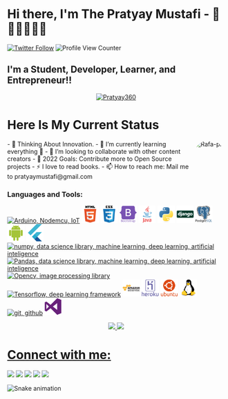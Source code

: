 # Hi there, I'm The Pratyay Mustafi - 👋👋👋👋👋👋

[![Twitter Follow](https://img.shields.io/twitter/follow/realPratyay?color=1DA1F2&logo=twitter&style=for-the-badge)](https://twitter.com/intent/follow?original_referer=https%3A%2F%2Fgithub.com%2FrealPratyay&screen_name=realPratyay)
![Profile View Counter](https://komarev.com/ghpvc/?username=Pratyay360)

## I'm a Student, Developer, Learner, and Entrepreneur!!

<p align="center"> <a href="https://github.com/Pratyay360"><img src="https://github-profile-trophy.vercel.app/?username=Pratyay360" alt="Pratyay360" /></a> </p>

# Here Is My Current Status
<img align="right" alt="Rafa-pic" height="150" style="border-radius:50px;" src="https://pratyay-profile.herokuapp.com/my_image.jpeg">
- 🔭 Thinking About Innovation.
- 🌱 I’m currently learning everything 🤣
- 👯 I’m looking to collaborate with other content creators
- 🥅 2022 Goals: Contribute more to Open Source projects
- ⚡ I love to read books.
- 📫 How to reach me: Mail me to pratyaymustafi@gmail.com

<h3 align="left">Languages and Tools:</h3>
<p align="left">
  <a href="https://www.arduino.cc/" target="_blank"><img src="https://upload.wikimedia.org/wikipedia/commons/thumb/8/87/Arduino_Logo.svg/1280px-Arduino_Logo.svg.png" alt="Arduino, Nodemcu, IoT" width="auto" height="40"></a>
  <a href="https://en.wikipedia.org/wiki/HTML" target="_blank"><img src="https://github.com/devicons/devicon/blob/master/icons/html5/html5-original-wordmark.svg" alt="Html, web Design" width="40" height="40"></a>
  <a href="https://en.wikipedia.org/wiki/CSS" target="_blank"><img src="https://github.com/devicons/devicon/blob/master/icons/css3/css3-original-wordmark.svg" alt="CSS, CSS3, Web Design" width="40" height="40"></a>
  <a href="https://v5.getbootstrap.com/" target="_blank"><img src="https://raw.githubusercontent.com/devicons/devicon/master/icons/bootstrap/bootstrap-plain-wordmark.svg" width="40" height="40"/></a>
  <a href="https://www.java.com/" target="_blank"><img src="https://github.com/devicons/devicon/blob/master/icons/java/java-original-wordmark.svg" alt="java" width="40" height="40"></a>
  <a href="https://www.python.org/" target="_blank"><img src="https://github.com/devicons/devicon/blob/master/icons/python/python-original.svg" alt="Python" width="40" height="40"></a>
  <a href="https://www.djangoproject.com/" target="_blank"><img src="https://github.com/devicons/devicon/blob/master/icons/django/django-original.svg" alt="Django, Web development framework,backend framework" width="40" height="40"></a>
  <a href="https://www.postgresql.org/" target="_blank"><img src="https://github.com/devicons/devicon/blob/master/icons/postgresql/postgresql-original-wordmark.svg" alt="postgresql database, db" width="40" height="40"></a>
  <a href="https://developer.android.com/" target="_blank"><img src="https://github.com/devicons/devicon/blob/master/icons/android/android-original.svg" alt="android studio, app development" width="40" height="40"></a>
  <a href="https://flutter.dev/" target="_blank"><img src="https://github.com/devicons/devicon/blob/master/icons/flutter/flutter-original.svg" alt="app development, flutter framework by google" width="40" height="40"></a>
  <a href="https://numpy.org/" target="_blank"><img src="https://upload.wikimedia.org/wikipedia/commons/thumb/3/31/NumPy_logo_2020.svg/1280px-NumPy_logo_2020.svg.png" alt="numpy, data science library, machine learning, deep learning, artificial inteligence" width="auto" height="40"></a>
  <a href="https://pandas.pydata.org/" target="_blank"><img src="https://numfocus.org/wp-content/uploads/2016/07/pandas-logo-300.png" alt="Pandas, data science library, machine learning, deep learning, artificial inteligence" width="40" height="40"></a>
  <a href="https://opencv.org/" target="_blank"><img src="https://upload.wikimedia.org/wikipedia/commons/thumb/3/32/OpenCV_Logo_with_text_svg_version.svg/1200px-OpenCV_Logo_with_text_svg_version.svg.png" alt="Opencv, image processing library" width="40" height="40"></a>
  <a href="https://www.tensorflow.org/" target="_blank"><img src="https://upload.wikimedia.org/wikipedia/commons/thumb/2/2d/Tensorflow_logo.svg/957px-Tensorflow_logo.svg.png" alt="Tensorflow, deep learning framework" width="40" height="40"></a>
  <a href="https://aws.amazon.com/" target="_blank"><img src="https://github.com/devicons/devicon/blob/master/icons/amazonwebservices/amazonwebservices-original-wordmark.svg" alt="aws, Amazon web services, aws deployment" width="auto" height="40"></a>
  <a href="https://www.heroku.com/" target="_blank"><img src="https://github.com/devicons/devicon/blob/master/icons/heroku/heroku-original-wordmark.svg" alt="Heroku, heroku hosting,heroku deployment" width="40" height="40"></a>
  <a href="https://ubuntu.com/" target="_blank"><img src="https://github.com/devicons/devicon/blob/master/icons/ubuntu/ubuntu-plain-wordmark.svg" alt="ubuntu, linux os, server administration" width="40" height="40"></a>
  <a href="https://en.wikipedia.org/wiki/Linux" target="_blank"><img src="https://raw.githubusercontent.com/devicons/devicon/master/icons/linux/linux-original.svg" alt="linux" width="40" height="40"></a>
  <a href="https://git-scm.com/" target="_blank"><img src="https://www.vectorlogo.zone/logos/git-scm/git-scm-icon.svg" alt="git, github" width="40" height="40"></a>
  <a href="https://code.visualstudio.com/" target="_blank"><img src="https://github.com/devicons/devicon/blob/master/icons/visualstudio/visualstudio-plain.svg" alt="Visual studio code, vs code by microsoft" width="40" height="40"></a>
</p>
<div align="center">
  <a href="https://github.com/Pratyay360">
  <img height="180em" src="https://github-readme-stats.vercel.app/api?username=Pratyay360&show_icons=true&theme=dracula&include_all_commits=true&count_private=true"/>
  <img height="180em" src="https://github-readme-stats.vercel.app/api/top-langs/?username=Pratyay360&layout=compact&langs_count=7&theme=dracula"/>
</div>


# Connect with me:

<div>
  <a href="https://www.facebook.com/profile.php?id=100070987314075" target="_blank"><img src="https://img.shields.io/badge/Facebook-%231877F2.svg?style=for-the-badge&logo=Facebook&logoColor=white" target="_blank"></a>
  <a href="https://www.instagram.com/realpratyay/" target="_blank"><img src="https://img.shields.io/badge/-Instagram-%23E4405F?style=for-the-badge&logo=instagram&logoColor=white" target="_blank"></a>
  <a href="https://twitter.com/realPratyay" target="_blank"><img src="https://img.shields.io/badge/<realPratyay>-%231DA1F2.svg?style=for-the-badge&logo=Twitter&logoColor=white" target="_blank"></a>  
  <a href = "mailto:pratyaymustafi@gmail.com"><img src="https://img.shields.io/badge/-Gmail-%23333?style=for-the-badge&logo=gmail&logoColor=white" target="_blank"></a>
  <a href="https://linkedin.com/in/pratyay360" target="_blank"><img src="https://img.shields.io/badge/-LinkedIn-%230077B5?style=for-the-badge&logo=linkedin&logoColor=white" target="_blank"></a> 

![Snake animation](https://github.com/Pratyay360/Pratyay360/blob/output/github-contribution-grid-snake.svg)
</div>
